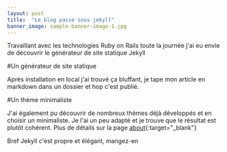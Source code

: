 ```yaml
---
layout: post
title:  "Le blog passe sous jekyll"
banner_image: sample-banner-image-1.jpg
---
```



Travaillant avec les technologies Ruby on Rails toute la journée j'ai eu envie de découvrir le générateur de site statique Jekyll

#Un générateur de site statique

Après installation en local j'ai trouvé ça bluffant, je tape mon article en markdown dans un dossier et hop c'est publié.


#Un thème minimaliste


J'ai également pu découvrir de nombreux thèmes déjà développés et en choisir un minimaliste. Je l'ai un peu adapté et je trouve que le résultat est plutôt cohérent.
Plus de détails sur la page [about](http://ludovicl.fr/about){:target="_blank"}

Bref Jekyll c'est propre et élégant, mangez-en




